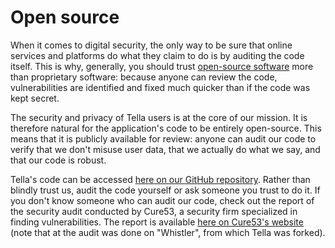 # Open source

When it comes to digital security, the only way to be sure that online services and platforms do what they claim to do is by auditing the code itself. This is why, generally, you should trust [open-source software](https://en.wikipedia.org/wiki/Open-source\_software) more than proprietary software: because anyone can review the code, vulnerabilities are identified and fixed much quicker than if the code was kept secret.&#x20;

The security and privacy of Tella users is at the core of our mission. It is therefore natural for the application's code to be entirely open-source. This means that it is publicly available for review: anyone can audit our code to verify that we don't misuse user data, that we actually do what we say, and that our code is robust.&#x20;

Tella's code can be accessed [here on our GitHub repository](https://github.com/H0rizontal). Rather than blindly trust us, audit the code yourself or ask someone you trust to do it. If you don't know someone who can audit our code, check out the report of the security audit conducted by Cure53, a security firm specialized in finding vulnerabilities. The report is available [here on Cure53's website](https://cure53.de/pentest-report\_whistler.pdf) (note that at the audit was done on "Whistler", from which Tella was forked).

